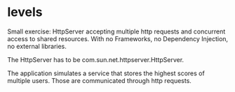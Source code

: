 levels
======

Small exercise: HttpServer accepting multiple http requests and concurrent access to shared resources.
With no Frameworks, no Dependency Injection, no external libraries.

The HttpServer has to be com.sun.net.httpserver.HttpServer.


The application simulates a service that stores the highest scores of multiple users. Those are communicated through http requests.
